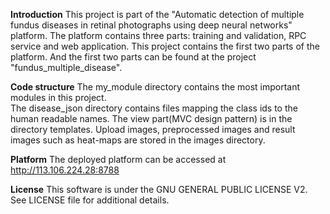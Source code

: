 
**Introduction**
This project is part of the "Automatic detection of multiple fundus diseases in retinal photographs using deep neural networks" platform.
The platform contains three parts: training and validation, RPC service and web application.
This project contains the first two parts of the platform.
And the first two parts can be found at the project "fundus_multiple_disease".

**Code structure**
The my_module directory contains the most important modules in this project.  
The disease_json directory contains files mapping the class ids to the human readable names. 
The view part(MVC design pattern) is in the directory templates.
Upload images, preprocessed images and result images such as heat-maps are stored in the images directory.

**Platform**
The deployed platform can be accessed at http://113.106.224.28:8788

**License**
This software is under the GNU GENERAL PUBLIC LICENSE V2. See LICENSE file for additional details.

